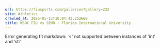```yaml
---
url: https://fiusports.com/galleries?gallery=232
site: Athletics
crawled_at: 2025-05-13T10:04:43.252660
title: WSOC FIU vs SEMO - Florida International University
---
```


Error generating fit markdown: '<' not supported between instances of 'int' and 'str'